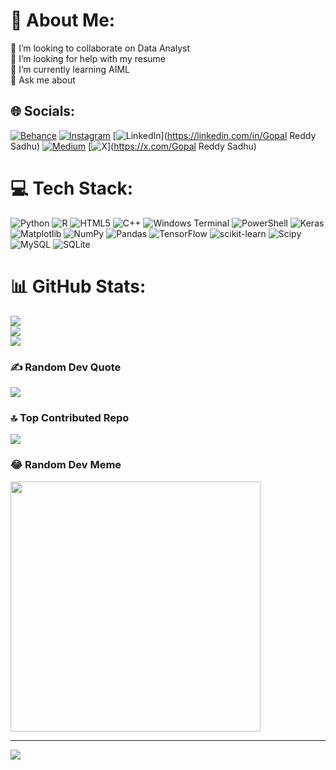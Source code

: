 # 💫 About Me:
👯 I’m looking to collaborate on Data Analyst<br>🤝 I’m looking for help with  my resume<br>🌱 I’m currently learning AIML<br>💬 Ask me about<br>


## 🌐 Socials:
[![Behance](https://img.shields.io/badge/Behance-1769ff?logo=behance&logoColor=white)](https://behance.net/Gopal) [![Instagram](https://img.shields.io/badge/Instagram-%23E4405F.svg?logo=Instagram&logoColor=white)](https://instagram.com/gopal_reddy_sadhu) [![LinkedIn](https://img.shields.io/badge/LinkedIn-%230077B5.svg?logo=linkedin&logoColor=white)](https://linkedin.com/in/Gopal Reddy Sadhu) [![Medium](https://img.shields.io/badge/Medium-12100E?logo=medium&logoColor=white)](https://medium.com/@Gopal) [![X](https://img.shields.io/badge/X-black.svg?logo=X&logoColor=white)](https://x.com/Gopal Reddy Sadhu) 

# 💻 Tech Stack:
![Python](https://img.shields.io/badge/python-3670A0?style=plastic&logo=python&logoColor=ffdd54) ![R](https://img.shields.io/badge/r-%23276DC3.svg?style=plastic&logo=r&logoColor=white) ![HTML5](https://img.shields.io/badge/html5-%23E34F26.svg?style=plastic&logo=html5&logoColor=white) ![C++](https://img.shields.io/badge/c++-%2300599C.svg?style=plastic&logo=c%2B%2B&logoColor=white) ![Windows Terminal](https://img.shields.io/badge/Windows%20Terminal-%234D4D4D.svg?style=plastic&logo=windows-terminal&logoColor=white) ![PowerShell](https://img.shields.io/badge/PowerShell-%235391FE.svg?style=plastic&logo=powershell&logoColor=white) ![Keras](https://img.shields.io/badge/Keras-%23D00000.svg?style=plastic&logo=Keras&logoColor=white) ![Matplotlib](https://img.shields.io/badge/Matplotlib-%23ffffff.svg?style=plastic&logo=Matplotlib&logoColor=black) ![NumPy](https://img.shields.io/badge/numpy-%23013243.svg?style=plastic&logo=numpy&logoColor=white) ![Pandas](https://img.shields.io/badge/pandas-%23150458.svg?style=plastic&logo=pandas&logoColor=white) ![TensorFlow](https://img.shields.io/badge/TensorFlow-%23FF6F00.svg?style=plastic&logo=TensorFlow&logoColor=white) ![scikit-learn](https://img.shields.io/badge/scikit--learn-%23F7931E.svg?style=plastic&logo=scikit-learn&logoColor=white) ![Scipy](https://img.shields.io/badge/SciPy-%230C55A5.svg?style=plastic&logo=scipy&logoColor=%white) ![MySQL](https://img.shields.io/badge/mysql-4479A1.svg?style=plastic&logo=mysql&logoColor=white) ![SQLite](https://img.shields.io/badge/sqlite-%2307405e.svg?style=plastic&logo=sqlite&logoColor=white)
# 📊 GitHub Stats:
![](https://github-readme-stats.vercel.app/api?username=GopalReddy04&theme=shadow_blue&hide_border=false&include_all_commits=true&count_private=true)<br/>
![](https://github-readme-streak-stats.herokuapp.com/?user=GopalReddy04&theme=shadow_blue&hide_border=false)<br/>
![](https://github-readme-stats.vercel.app/api/top-langs/?username=GopalReddy04&theme=shadow_blue&hide_border=false&include_all_commits=true&count_private=true&layout=compact)

### ✍️ Random Dev Quote
![](https://quotes-github-readme.vercel.app/api?type=horizontal&theme=radical)

### 🔝 Top Contributed Repo
![](https://github-contributor-stats.vercel.app/api?username=GopalReddy04&limit=5&theme=dark&combine_all_yearly_contributions=true)

### 😂 Random Dev Meme
<img src='https://memer-new.vercel.app/' style="height: 400px;"/>

---
[![](https://visitcount.itsvg.in/api?id=GopalReddy04&icon=0&color=0)](https://visitcount.itsvg.in)

<!-- Proudly created with GPRM ( https://gprm.itsvg.in ) -->